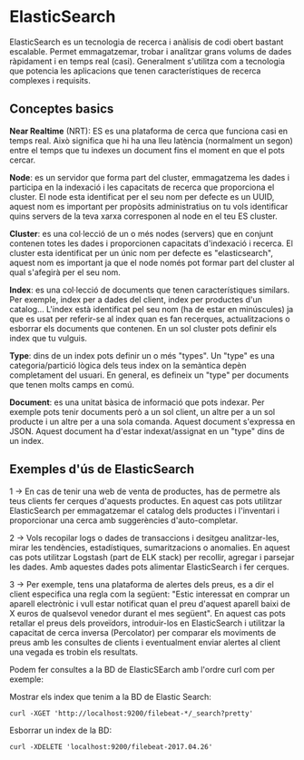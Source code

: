 # ElasticSearch

ElasticSearch es un tecnologia de recerca i anàlisis de codi obert bastant 
escalable. Permet emmagatzemar, trobar i analitzar grans volums de dades
ràpidament i en temps real (casi). Generalment s'utilitza com a tecnologia
que potencia les aplicacions que tenen característiques de recerca complexes
i requisits.

## Conceptes basics

**Near Realtime** (NRT): ES es una plataforma de cerca que funciona
casi en temps real. Això significa que hi ha una lleu latència (normalment
un segon) entre el temps que tu indexes un document fins el moment en que el 
pots cercar.

**Node**: es un servidor que forma part del cluster, emmagatzema les dades
i participa en la indexació i les capacitats de recerca que proporciona el cluster.
El node esta identificat per el seu nom per defecte es un UUID, aquest nom
es important per propòsits administratius on tu vols identificar quins servers
de la teva xarxa corresponen al node en el teu ES cluster.

**Cluster**: es una col·lecció de un o més nodes (servers) que en conjunt 
contenen totes les dades i proporcionen capacitats d'indexació i recerca.
El cluster esta identificat per un únic nom per defecte es "elasticsearch",
aquest nom es important ja que el node només pot formar part del cluster 
al qual s'afegirà per el seu nom.

**Index**: es una col·lecció de documents que tenen característiques similars.
Per exemple, index per a dades del client, index per productes d'un catalog...
L'index està identificat pel seu nom (ha de estar en minúscules) ja que
es usat per referir-se al index quan es fan recerques, actualitzacions o esborrar
els documents que contenen. En un sol cluster pots definir els index que tu 
vulguis.

**Type**: dins de un index pots definir un o més "types". Un "type" es una 
categoria/partició lògica dels teus index on la semàntica depèn completament
del usuari. En general, es defineix un "type" per documents que tenen molts
camps en comú.

**Document**: es una unitat bàsica de informació que pots indexar. Per exemple
pots tenir documents però a un sol client, un altre per a un sol producte i un altre
per a una sola comanda. Aquest document s'expressa en JSON. Aquest document
ha d'estar indexat/assignat en un "type" dins de un index.

## Exemples d'ús de ElasticSearch

1 -> En cas de tenir una web de venta de productes, has de permetre
als teus clients fer cerques d'aquests productes. En aquest cas pots
utilitzar ElasticSearch per emmagatzemar el catalog dels productes i 
l'inventari i proporcionar una cerca amb suggerències d'auto-completar.

2 -> Vols recopilar logs o dades de transaccions i desitgeu analitzar-les,
mirar les tendències, estadístiques, sumaritzacions o anomalies. En aquest cas
pots utilitzar Logstash (part de ELK stack) per recollir, agregar i parsejar
les dades. Amb aquestes dades pots alimentar ElasticSearch i fer cerques.

3 -> Per exemple, tens una plataforma de alertes dels preus, es a dir
el client especifica una regla com la següent: "Estic interessat en comprar
un aparell electrònic i vull estar notificat quan el preu d'aquest aparell 
baixi de X euros de qualsevol venedor durant el mes següent". En aquest cas
pots retallar el preus dels proveïdors, introduir-los en ElasticSearch i 
utilitzar la capacitat de cerca inversa (Percolator) per comparar els moviments
de preus amb les consultes de clients i eventualment enviar alertes al client
una vegada es trobin els resultats.

Podem fer consultes a la BD de ElasticSEarch amb l'ordre curl com per exemple:

Mostrar els index que tenim a la BD de Elastic Search:
 
``curl -XGET 'http://localhost:9200/filebeat-*/_search?pretty'``

Esborrar un index de la BD:

``curl -XDELETE 'localhost:9200/filebeat-2017.04.26'``


